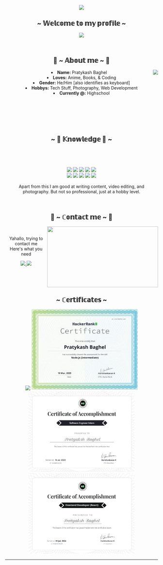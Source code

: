 <body>
  <center>
<!--   <img src="https://i.imgur.com/mPdJy1T.png"/>  -->
  <img src="https://t4.ftcdn.net/jpg/04/04/73/39/360_F_404733910_2mIXr6RbC5G3WZJFjopVsBaR3EOM6Bqy.jpg"/>
<br>
<h2 align="center">~ 𝕎𝕖𝕝𝕔𝕠𝕞𝕖 𝕥𝕠 𝕞𝕪 𝕡𝕣𝕠𝕗𝕚𝕝𝕖 ~</h2>
<div align="center">
  <p>
<!--      <img src="https://discord-readme-badge.vercel.app/api?id=1082682332047228928&nothing"/> -->
     <img src="https://lanyard.kyrie25.me/api/1082682332047228928?waveColor=8B8BFA&waveSpotifyColor=B48EF7&gradient=7E37F9-B48EF7-E568C4&imgStyle=square"  />
  </p>
  <br>
</div>
    <div align="center">
<!-- <img src="https://i.imgur.com/jx17oHT.gif"> -->
      </div>
<div>
<h2 align="center"> 🦊 ~ 𝔸𝕓𝕠𝕦𝕥 𝕞𝕖 ~ 🦊 </h2>
  <div align="center">
    <img src="https://i.pinimg.com/originals/57/86/da/5786dad6164fcc3fa4d74ba962265ad7.gif" align="right">
<!-- <img src="https://64.media.tumblr.com/e1f1c97123ae217eb731500e502e0083/tumblr_n9dxcikmIU1qc9zfzo7_r1_250.gif" align="right"> -->
  </div>
<li>
 <b>Name:</b> Pratykash Baghel
</li>
<li>
<b>Loves:</b> Anime, Books, & Coding
</li>
<li>
<b>Gender:</b> He/Him [also identifies as keyboard]
</li>
<li>
<b>Hobbys:</b> Tech Stuff, Photography, Web Development
</li>
<li>
<b>Currently @:</b> Highschool
</li>
<br><br><br>
</div>

<div>
<br>
  <br>
  <br>
<h2 align="center">~ 📇 𝕂𝕟𝕠𝕨𝕝𝕖𝕕𝕘𝕖 📇 ~</h2>
 <br>
<p>
  <!-- <div align="center">
  </div> -->
<!-- </div> -->
<div>
  <br>
<p align="center">
<!-- BADGES -->
<img src="https://img.shields.io/badge/html5%20-%23E34F26.svg?&style=for-the-badge&logo=html5&logoColor=white"/> 
<img src="https://img.shields.io/badge/css3%20-%231572B6.svg?&style=for-the-badge&logo=css3&logoColor=white"/>
<img src="https://img.shields.io/badge/JavaScript-F7DF1E?style=for-the-badge&logo=javascript&logoColor=black"/>
<img src="https://img.shields.io/badge/Python-14354C?style=for-the-badge&logo=python&logoColor=white"/>
<img src="https://img.shields.io/badge/Java-ED8B00?style=for-the-badge&logo=openjdk&logoColor=white"/>
<br>
<img src="https://img.shields.io/badge/MongoDB-4EA94B?style=for-the-badge&logo=mongodb&logoColor=white"/>
<img src="https://img.shields.io/badge/Tailwind_CSS-38B2AC?style=for-the-badge&logo=tailwind-css&logoColor=white"/>
<img src="https://img.shields.io/badge/React-20232A?style=for-the-badge&logo=react&logoColor=61DAFB"/>
<img src="https://img.shields.io/badge/node.js%20-%2343853D.svg?&style=for-the-badge&logo=node.js&logoColor=white"/> 
<img src="https://img.shields.io/badge/git%20-%23F05033.svg?&style=for-the-badge&logo=git&logoColor=white"/> 
<br>
<br>
<!-- Lil ABOUT MY SELF -->
Apart from this I am good at writing content, video editing, and photography. But not so professional, just at a hobby level.
</p>
<br>
<h2 align="center">           📝 ~ ℂ𝕠𝕟𝕥𝕒𝕔𝕥 𝕞𝕖 ~ 📝</h2>
  <div align="center">
<img src="https://pa1.aminoapps.com/6118/195bf952c21c16bf9d193d2f3d4de82fb12e4e9d_00.gif" align="right" width="365.5px" height="200px">
  </div>
<br>
<p align="center">Yahallo, trying to contact me<br>
Here's what you need
<br>
</p>
<p align="center">
<a href="mailto:pratykash.on@gmail.com" target="_blank">
<img src="https://img.shields.io/badge/Gmail-D14836?style=for-the-badge&logo=gmail&logoColor=white"/>
</a>
<a href="https://instagram.com/pratykash.ops" target="_blank">
  <img src="https://img.shields.io/badge/Instagram-E4405F?style=for-the-badge&logo=instagram&logoColor=white"/>
</a>
</p>
</div>
<br><br><br>
<div>
<h2 align="center">~ ℂ𝕖𝕣𝕥𝕚𝕗𝕚𝕔𝕒𝕥𝕖𝕤 ~</h2>
<div align="center">
  <p>
  <img src="https://github.com/Pratykash-ops/Pratykash-ops/blob/main/javascript_intermediate%20certificate_page-0001.jpg?raw=true" width="350">
    <img src="https://github.com/Pratykash-ops/Pratykash-ops/blob/main/nodejs_intermediate%20certificate_page-0001.jpg?raw=true" width="350">
    <img src="https://github.com/Pratykash-ops/Pratykash-ops/blob/main/software_engineer_intern%20certificate_page-0001.jpg?raw=true" width="350">
    <img src="https://github.com/Pratykash-ops/Pratykash-ops/blob/main/frontend_developer_react%20certificate_page-0001.jpg?raw=true" width="350">
  </p>
</div>
<hr>
</div>
</div>
    </center>
</body>
